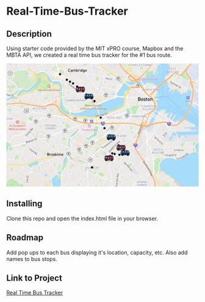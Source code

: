 # Real-Time-Bus-Tracker

## Description
Using starter code provided by the MIT xPRO course, Mapbox and the MBTA API, we created a real time bus tracker for the #1 bus route. 

<img src="Screenshot 2023-01-01 at 3.27.04 PM.png">

## Installing
Clone this repo and open the index.html file in your browser.

## Roadmap
Add pop ups to each bus displaying it's location, capacity, etc. Also add names to bus stops.

## Link to Project
<a href="https://github.com/avorwerk98/Real-Time-Bus-Tracker.git">Real Time Bus Tracker</a>
